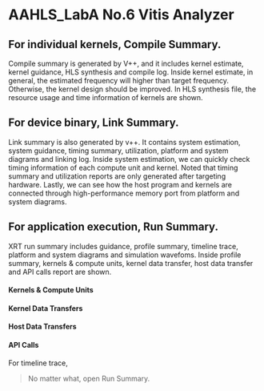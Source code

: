 # AAHLS_LabA No.6 Vitis Analyzer
## For individual kernels, Compile Summary.<br />
Compile summary is generated by V++, and it includes kernel estimate, kernel guidance, HLS synthesis and compile log. Inside kernel estimate, in general, the estimated frequency will higher than target frequency. Otherwise, the kernel design should be improved. In HLS synthesis file, the resource usage and time information of kernels are shown.
## For device binary, Link Summary.<br />
Link summary is also generated by v++. It contains system estimation, system guidance, timing summary, utilization, platform and system diagrams and linking log. Inside system estimation, we can quickly check timing information of each compute unit and kernel. Noted that timing summary and utilization reports are only generated after targeting hardware. Lastly, we can see how the host program and kernels are connected through high-performance memory port from platform and system diagrams.
## For application execution, Run Summary.<br />
XRT run summary includes guidance, profile summary, timeline trace, platform and system diagrams and simulation wavefoms. Inside profile summary, kernels & compute units, kernel data transfer, host data transfer and API calls report are shown.<br />
#### Kernels & Compute Units<br />
#### Kernel Data Transfers<br />
#### Host Data Transfers<br />
#### API Calls<br />
For timeline trace, 

> No matter what, open Run Summary.

